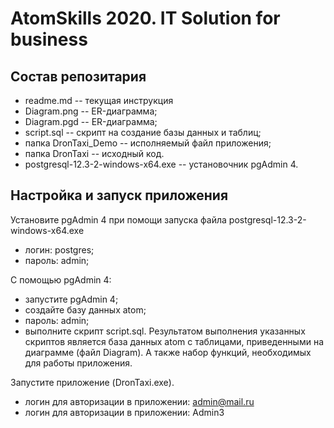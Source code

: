 # AtomSkills 2020. IT Solution for business

## Состав репозитария

* readme.md -- текущая инструкция
* Diagram.png -- ER-диаграмма;
* Diagram.pgd -- ER-диаграмма;
* script.sql -- скрипт на создание базы данных и таблиц;
* папка DronTaxi_Demo -- исполняемый файл приложения;
* папка DronTaxi -- исходный код.
* postgresql-12.3-2-windows-x64.exe -- установочник pgAdmin 4.


## Настройка и запуск приложения

Установите pgAdmin 4 при помощи запуска файла postgresql-12.3-2-windows-x64.exe
- логин: postgres;
- пароль: admin;

С помощью pgAdmin 4: 
- запустите pgAdmin 4;
- создайте базу данных atom;
- пароль: admin;
- выполните скрипт script.sql. Результатом выполнения указанных скриптов является база данных atom с таблицами, приведенными на диаграмме (файл Diagram). А также набор функций, необходимых для работы приложения.

Запустите приложение (DronTaxi.exe).
- логин для авторизации в приложении: admin@mail.ru
- логин для авторизации в приложении: Admin3

